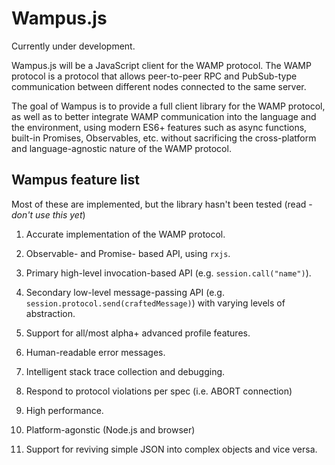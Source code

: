 # Wampus.js

Currently under development.

Wampus.js will be a JavaScript client for the WAMP protocol. The WAMP protocol is a protocol that allows peer-to-peer RPC and PubSub-type communication between different nodes connected to the same server.

The goal of Wampus is to provide a full client library for the WAMP protocol, as well as to better integrate WAMP communication into the language and the environment, using modern ES6+ features such as async functions, built-in Promises, Observables, etc. without sacrificing the cross-platform and language-agnostic nature of the WAMP protocol.

## Wampus feature list

Most of these are implemented, but the library hasn't been tested (read - *don't use this yet*)

1. Accurate implementation of the WAMP protocol.

1. Observable- and Promise- based API, using `rxjs`.

1. Primary high-level invocation-based API (e.g. `session.call("name")`).

1. Secondary low-level message-passing API (e.g. `session.protocol.send(craftedMessage)`) with varying levels of abstraction.

1. Support for all/most alpha+ advanced profile features.

1. Human-readable error messages.

1. Intelligent stack trace collection and debugging.

1. Respond to protocol violations per spec (i.e. ABORT connection)

1. High performance.

1. Platform-agonstic (Node.js and browser)

7. Support for reviving simple JSON into complex objects and vice versa.

